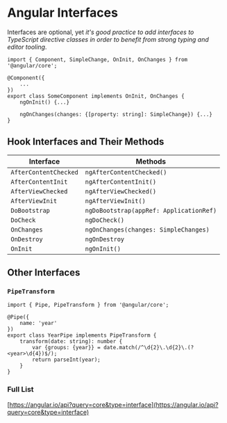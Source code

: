 # Angular Interfaces

Interfaces are optional, yet _it's good practice to add interfaces to TypeScript directive classes in order to benefit from strong typing and editor tooling_.

```
import { Component, SimpleChange, OnInit, OnChanges } from '@angular/core';

@Component({
	...
})
export class SomeComponent implements OnInit, OnChanges {
	ngOnInit() {...}

	ngOnChanges(changes: {[property: string]: SimpleChange}) {...}
}
```

## Hook Interfaces and Their Methods

| Interface | Methods |
|-----------|---------|
| `AfterContentChecked` | `ngAfterContentChecked()` |
| `AfterContentInit` | `ngAfterContentInit()` |
| `AfterViewChecked` | `ngAfterViewChecked()` |
| `AfterViewInit` | `ngAfterViewInit()` |
| `DoBootstrap` | `ngDoBootstrap(appRef: ApplicationRef)` |
| `DoCheck` | `ngDoCheck()` |
| `OnChanges` | `ngOnChanges(changes: SimpleChanges)` |
| `OnDestroy` | `ngOnDestroy` |
| `OnInit` | `ngOnInit() `

## Other Interfaces

### `PipeTransform`

```
import { Pipe, PipeTransform } from '@angular/core';

@Pipe({
	name: 'year'
})
export class YearPipe implements PipeTransform {
	transform(date: string): number {
		var {groups: {year}} = date.match(/^\d{2}\.\d{2}\.(?<year>\d{4})$/);
		return parseInt(year);
	}
}
```

### Full List

[https://angular.io/api?query=core&type=interface](https://angular.io/api?query=core&type=interface)
